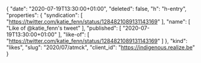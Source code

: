 {
  "date": "2020-07-19T13:30:00+01:00",
  "deleted": false,
  "h": "h-entry",
  "properties": {
    "syndication": [
      "https://twitter.com/katie_fenn/status/1284821089131143169"
    ],
    "name": [
      "Like of @katie_fenn's tweet"
    ],
    "published": [
      "2020-07-19T13:30:00+01:00"
    ],
    "like-of": [
      "https://twitter.com/katie_fenn/status/1284821089131143169"
    ]
  },
  "kind": "likes",
  "slug": "2020/07/atmck",
  "client_id": "https://indigenous.realize.be"
}
